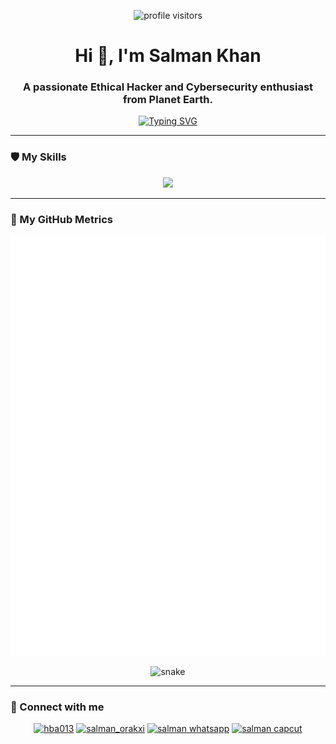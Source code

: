 <!-- Header with Visitor Counter -->
<p align="center">
  <img src="https://komarev.com/ghpvc/?username=DARK772246&label=Profile%20Visitors&color=blueviolet&style=flat-square" alt="profile visitors" />
</p>
<h1 align="center">Hi 👋, I'm Salman Khan</h1>
<h3 align="center">A passionate Ethical Hacker and Cybersecurity enthusiast from Planet Earth.</h3>

<!-- Typing SVG Animation -->
<p align="center">
  <a href="https://github.com/DenverCoder1/readme-typing-svg">
    <img src="https://readme-typing-svg.herokuapp.com?font=Fira+Code&size=22&color=00FF00&center=true&vCenter=true&width=550&lines=Ethical+Hacker+ fascinated+by+Cybersecurity;Learning+advanced+penetration+testing+techniques;Exploring+secure+software+development;Always+ready+to+collaborate+on+open-source+projects;Let's+connect+and+build+something+amazing!" alt="Typing SVG">
  </a>
</p>

---

### 🛡️ My Skills
<p align="center">
  <a href="https://skillicons.dev">
    <img src="https://skillicons.dev/icons?i=python,linux,bash,js,docker,git&perline=6" />
  </a>
</p>

---

### 🚀 My GitHub Metrics
<!-- Yeh lowlighter/metrics wala section hai -->
<p align="center">
  <img src="https://raw.githubusercontent.com/DARK772246/DARK772246/master/github-metrics.svg" alt="Metrics" />
</p>

<!-- GitHub Contribution Snake -->
<p align="center">
  <img src="https://raw.githubusercontent.com/DARK772246/DARK772246/output/github-contribution-grid-snake-dark.svg" alt="snake">
</p>

---

### 🔗 Connect with me

<p align="center">
  <a href="https://www.tiktok.com/@hba013" target="_blank"><img src="https://img.shields.io/badge/TikTok-%40hba013-000000?style=for-the-badge&logo=tiktok&logoColor=white" alt="hba013" /></a>
  <a href="https://www.instagram.com/salman_orakxi/" target="_blank"><img src="https://img.shields.io/badge/Instagram-%40salman_orakxi-E4405F?style=for-the-badge&logo=instagram&logoColor=white" alt="salman_orakxi" /></a>
  <a href="https://wa.me/923275176283" target="_blank"><img src="https://img.shields.io/badge/WhatsApp-Message_Me-25D366?style=for-the-badge&logo=whatsapp&logoColor=white" alt="salman whatsapp" /></a>
  <a href="https://www.capcut.com/profile/PcMJTW0O7lYBMSNm6lVMfgnxIC89wumA2ig5THnmg24" target="_blank"><img src="https://img.shields.io/badge/CapCut-My_Profile-00B5B5?style=for-the-badge&logo=capcut&logoColor=white" alt="salman capcut" /></a>
</p>
